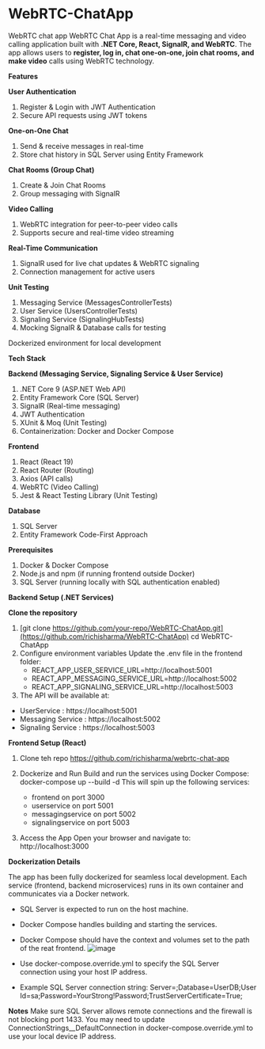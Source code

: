 # WebRTC-ChatApp
 WebRTC chat app
WebRTC Chat App is a real-time messaging and video calling application built with **.NET Core, React, SignalR, and WebRTC**. The app allows users to **register, log in, chat one-on-one, join chat rooms, and make video** calls using WebRTC technology.

**Features**

**User Authentication**
1. Register & Login with JWT Authentication
2. Secure API requests using JWT tokens

**One-on-One Chat**
1. Send & receive messages in real-time
2. Store chat history in SQL Server using Entity Framework

**Chat Rooms (Group Chat)**
1. Create & Join Chat Rooms
2. Group messaging with SignalR

**Video Calling**
1. WebRTC integration for peer-to-peer video calls
2. Supports secure and real-time video streaming

**Real-Time Communication**
1. SignalR used for live chat updates & WebRTC signaling
2. Connection management for active users

**Unit Testing**
1. Messaging Service (MessagesControllerTests)
2. User Service (UsersControllerTests)
3. Signaling Service (SignalingHubTests)
4. Mocking SignalR & Database calls for testing

Dockerized environment for local development

**Tech Stack**

**Backend (Messaging Service, Signaling Service & User Service)**
1. .NET Core 9 (ASP.NET Web API)
2. Entity Framework Core (SQL Server)
3. SignalR (Real-time messaging)
4. JWT Authentication
5. XUnit & Moq (Unit Testing)
6. Containerization: Docker and Docker Compose

**Frontend**
1. React (React 19)
2. React Router (Routing)
3. Axios (API calls)
4. WebRTC (Video Calling)
5. Jest & React Testing Library (Unit Testing)

**Database**
1. SQL Server
2. Entity Framework Code-First Approach

**Prerequisites**
1. Docker & Docker Compose
2. Node.js and npm (if running frontend outside Docker)
3. SQL Server (running locally with SQL authentication enabled)

**Backend Setup (.NET Services)**

**Clone the repository**
1. [git clone https://github.com/your-repo/WebRTC-ChatApp.git](https://github.com/richisharma/WebRTC-ChatApp)
 cd WebRTC-ChatApp
2. Configure environment variables
   Update the .env file in the frontend folder:
   - REACT_APP_USER_SERVICE_URL=http://localhost:5001
   - REACT_APP_MESSAGING_SERVICE_URL=http://localhost:5002
   - REACT_APP_SIGNALING_SERVICE_URL=http://localhost:5003
3. The API will be available at: 
 - UserService : https://localhost:5001
 - Messaging Service : https://localhost:5002
 - Signaling Service : https://localhost:5003

**Frontend Setup (React)**
1. Clone teh repo https://github.com/richisharma/webrtc-chat-app

2. Dockerize and Run
   Build and run the services using Docker Compose:
   docker-compose up --build -d
   This will spin up the following services:
   - frontend on port 3000
   - userservice on port 5001
   - messagingservice on port 5002
   - signalingservice on port 5003
  
 3. Access the App
    Open your browser and navigate to:
    http://localhost:3000

**Dockerization Details**

The app has been fully dockerized for seamless local development. Each service (frontend, backend microservices) runs in its own container and communicates via a Docker network.
- SQL Server is expected to run on the host machine.
- Docker Compose handles building and starting the services.
- Docker Compose should have the context and volumes set to the path of the reat frontend.
![image](https://github.com/user-attachments/assets/bf84d925-55ac-4ec2-87e9-14b1cd8f5057)

- Use docker-compose.override.yml to specify the SQL Server connection using your host IP address.
- Example SQL Server connection string:
  Server=<your local IP address>;Database=UserDB;User Id=sa;Password=YourStrong!Password;TrustServerCertificate=True;

**Notes**
Make sure SQL Server allows remote connections and the firewall is not blocking port 1433.
You may need to update ConnectionStrings__DefaultConnection in docker-compose.override.yml to use your local device IP address.

